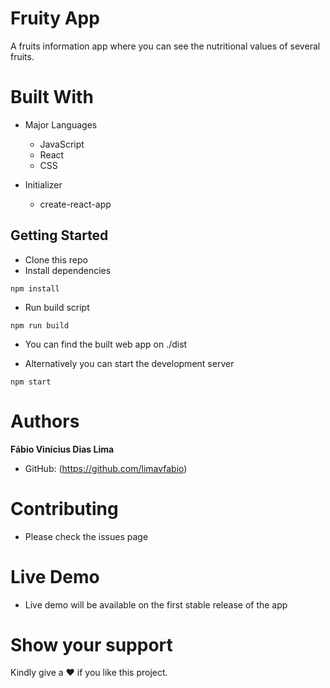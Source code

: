 # Fruity App

A fruits information app where you can see the nutritional values of several fruits.

# Built With

- Major Languages

  - JavaScript
  - React
  - CSS

- Initializer
  - create-react-app

## Getting Started

- Clone this repo
- Install dependencies

```
npm install
```

- Run build script

```
npm run build
```

- You can find the built web app on ./dist

- Alternatively you can start the development server

```
npm start
```

# Authors

**Fábio Vinícius Dias Lima**

- GitHub: (https://github.com/limavfabio)

# Contributing

- Please check the issues page

# Live Demo

- Live demo will be available on the first stable release of the app

# Show your support

Kindly give a :hearts: if you like this project.
